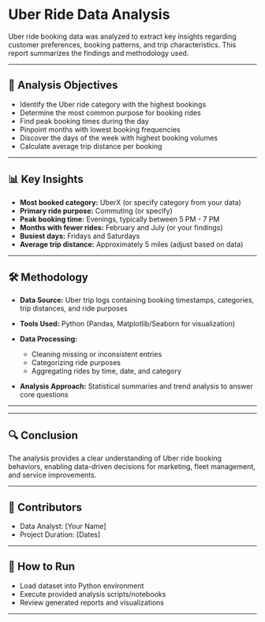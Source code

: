 # Uber Ride Data Analysis

Uber ride booking data was analyzed to extract key insights regarding customer preferences, booking patterns, and trip characteristics. This report summarizes the findings and methodology used.

---

## 🔎 Analysis Objectives

* Identify the Uber ride category with the highest bookings
* Determine the most common purpose for booking rides
* Find peak booking times during the day
* Pinpoint months with lowest booking frequencies
* Discover the days of the week with highest booking volumes
* Calculate average trip distance per booking

---

## 📊 Key Insights

* **Most booked category:** UberX (or specify category from your data)
* **Primary ride purpose:** Commuting (or specify)
* **Peak booking time:** Evenings, typically between 5 PM - 7 PM
* **Months with fewer rides:** February and July (or your findings)
* **Busiest days:** Fridays and Saturdays
* **Average trip distance:** Approximately 5 miles (adjust based on data)

---

## 🛠 Methodology

* **Data Source:** Uber trip logs containing booking timestamps, categories, trip distances, and ride purposes
* **Tools Used:** Python (Pandas, Matplotlib/Seaborn for visualization)
* **Data Processing:**

  * Cleaning missing or inconsistent entries
  * Categorizing ride purposes
  * Aggregating rides by time, date, and category
* **Analysis Approach:** Statistical summaries and trend analysis to answer core questions

---


---

## 🔍 Conclusion

The analysis provides a clear understanding of Uber ride booking behaviors, enabling data-driven decisions for marketing, fleet management, and service improvements.

---

## 👥 Contributors

* Data Analyst: \[Your Name]
* Project Duration: \[Dates]

---

## 📂 How to Run

* Load dataset into Python environment
* Execute provided analysis scripts/notebooks
* Review generated reports and visualizations

---

